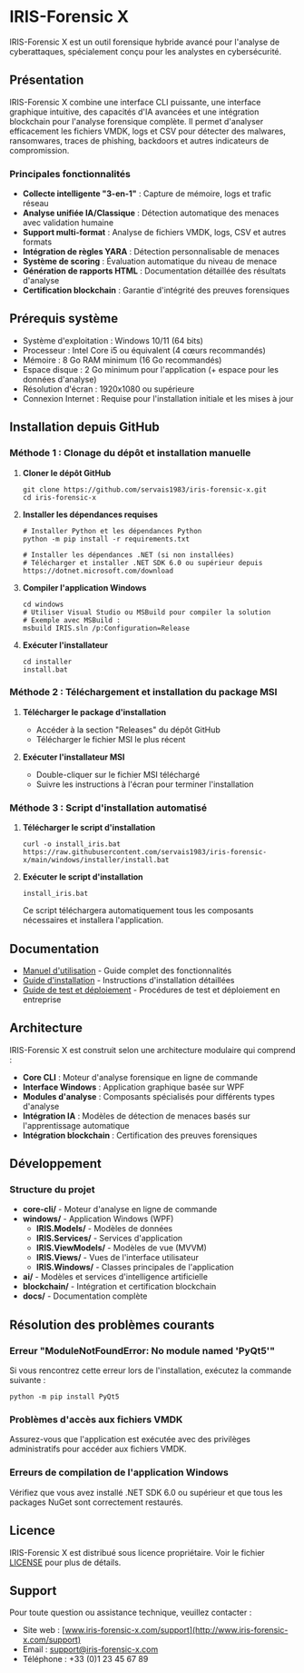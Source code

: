 # IRIS-Forensic X

IRIS-Forensic X est un outil forensique hybride avancé pour l'analyse de cyberattaques, spécialement conçu pour les analystes en cybersécurité.

## Présentation

IRIS-Forensic X combine une interface CLI puissante, une interface graphique intuitive, des capacités d'IA avancées et une intégration blockchain pour l'analyse forensique complète. Il permet d'analyser efficacement les fichiers VMDK, logs et CSV pour détecter des malwares, ransomwares, traces de phishing, backdoors et autres indicateurs de compromission.

### Principales fonctionnalités

- **Collecte intelligente "3-en-1"** : Capture de mémoire, logs et trafic réseau
- **Analyse unifiée IA/Classique** : Détection automatique des menaces avec validation humaine
- **Support multi-format** : Analyse de fichiers VMDK, logs, CSV et autres formats
- **Intégration de règles YARA** : Détection personnalisable de menaces
- **Système de scoring** : Évaluation automatique du niveau de menace
- **Génération de rapports HTML** : Documentation détaillée des résultats d'analyse
- **Certification blockchain** : Garantie d'intégrité des preuves forensiques

## Prérequis système

- Système d'exploitation : Windows 10/11 (64 bits)
- Processeur : Intel Core i5 ou équivalent (4 cœurs recommandés)
- Mémoire : 8 Go RAM minimum (16 Go recommandés)
- Espace disque : 2 Go minimum pour l'application (+ espace pour les données d'analyse)
- Résolution d'écran : 1920x1080 ou supérieure
- Connexion Internet : Requise pour l'installation initiale et les mises à jour

## Installation depuis GitHub

### Méthode 1 : Clonage du dépôt et installation manuelle

1. **Cloner le dépôt GitHub**
   ```
   git clone https://github.com/servais1983/iris-forensic-x.git
   cd iris-forensic-x
   ```

2. **Installer les dépendances requises**
   ```
   # Installer Python et les dépendances Python
   python -m pip install -r requirements.txt
   
   # Installer les dépendances .NET (si non installées)
   # Télécharger et installer .NET SDK 6.0 ou supérieur depuis https://dotnet.microsoft.com/download
   ```

3. **Compiler l'application Windows**
   ```
   cd windows
   # Utiliser Visual Studio ou MSBuild pour compiler la solution
   # Exemple avec MSBuild :
   msbuild IRIS.sln /p:Configuration=Release
   ```

4. **Exécuter l'installateur**
   ```
   cd installer
   install.bat
   ```

### Méthode 2 : Téléchargement et installation du package MSI

1. **Télécharger le package d'installation**
   - Accéder à la section "Releases" du dépôt GitHub
   - Télécharger le fichier MSI le plus récent

2. **Exécuter l'installateur MSI**
   - Double-cliquer sur le fichier MSI téléchargé
   - Suivre les instructions à l'écran pour terminer l'installation

### Méthode 3 : Script d'installation automatisé

1. **Télécharger le script d'installation**
   ```
   curl -o install_iris.bat https://raw.githubusercontent.com/servais1983/iris-forensic-x/main/windows/installer/install.bat
   ```

2. **Exécuter le script d'installation**
   ```
   install_iris.bat
   ```
   Ce script téléchargera automatiquement tous les composants nécessaires et installera l'application.

## Documentation

- [Manuel d'utilisation](docs/manuel_utilisation.md) - Guide complet des fonctionnalités
- [Guide d'installation](docs/guide_installation.md) - Instructions d'installation détaillées
- [Guide de test et déploiement](docs/guide_test_deploiement.md) - Procédures de test et déploiement en entreprise

## Architecture

IRIS-Forensic X est construit selon une architecture modulaire qui comprend :

- **Core CLI** : Moteur d'analyse forensique en ligne de commande
- **Interface Windows** : Application graphique basée sur WPF
- **Modules d'analyse** : Composants spécialisés pour différents types d'analyse
- **Intégration IA** : Modèles de détection de menaces basés sur l'apprentissage automatique
- **Intégration blockchain** : Certification des preuves forensiques

## Développement

### Structure du projet

- **core-cli/** - Moteur d'analyse en ligne de commande
- **windows/** - Application Windows (WPF)
  - **IRIS.Models/** - Modèles de données
  - **IRIS.Services/** - Services d'application
  - **IRIS.ViewModels/** - Modèles de vue (MVVM)
  - **IRIS.Views/** - Vues de l'interface utilisateur
  - **IRIS.Windows/** - Classes principales de l'application
- **ai/** - Modèles et services d'intelligence artificielle
- **blockchain/** - Intégration et certification blockchain
- **docs/** - Documentation complète

## Résolution des problèmes courants

### Erreur "ModuleNotFoundError: No module named 'PyQt5'"
Si vous rencontrez cette erreur lors de l'installation, exécutez la commande suivante :
```
python -m pip install PyQt5
```

### Problèmes d'accès aux fichiers VMDK
Assurez-vous que l'application est exécutée avec des privilèges administratifs pour accéder aux fichiers VMDK.

### Erreurs de compilation de l'application Windows
Vérifiez que vous avez installé .NET SDK 6.0 ou supérieur et que tous les packages NuGet sont correctement restaurés.

## Licence

IRIS-Forensic X est distribué sous licence propriétaire. Voir le fichier [LICENSE](LICENSE) pour plus de détails.

## Support

Pour toute question ou assistance technique, veuillez contacter :

- Site web : [www.iris-forensic-x.com/support](http://www.iris-forensic-x.com/support)
- Email : support@iris-forensic-x.com
- Téléphone : +33 (0)1 23 45 67 89
